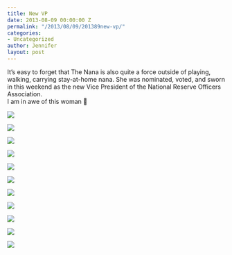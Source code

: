 ```yaml
---
title: New VP
date: 2013-08-09 00:00:00 Z
permalink: "/2013/08/09/201389new-vp/"
categories:
- Uncategorized
author: Jennifer
layout: post
---
```


It&#8217;s easy to forget that The Nana is also quite a force outside of playing, walking, carrying stay-at-home nana. She was nominated, voted, and sworn in this weekend as the new Vice President of the National Reserve Officers Association.   
I am in awe of this woman 🙂

<div class="image-gallery-wrapper">
  <p>
    <img src="http://static1.squarespace.com/static/50db6bb3e4b015296cd43789/50dfa5b1e4b0dc6320e0b5ea/5206ee38e4b0bdc260071898/1376338705946/2013-08-09+11.22.25.jpg.25.jpg?format=original" />
  </p>

  <p>
    <img src="http://static1.squarespace.com/static/50db6bb3e4b015296cd43789/50dfa5b1e4b0dc6320e0b5ea/5206eef7e4b0cc1763c2b902/1376186676368/2013-08-09+14.24.31.jpg.31.jpg?format=original" />
  </p>

  <p>
    <img src="http://static1.squarespace.com/static/50db6bb3e4b015296cd43789/50dfa5b1e4b0dc6320e0b5ea/5206ee38e4b04f935eea1da3/1376337390592/2013-08-09+11.22.33.jpg.33.jpg?format=original" />
  </p>

  <p>
    <img src="http://static1.squarespace.com/static/50db6bb3e4b015296cd43789/50dfa5b1e4b0dc6320e0b5ea/5206eee1e4b0cc1763c2b8e5/1376186091721/2013-08-09+14.24.39.jpg.39.jpg?format=original" />
  </p>

  <p>
    <img src="http://static1.squarespace.com/static/50db6bb3e4b015296cd43789/50dfa5b1e4b0dc6320e0b5ea/5206efbce4b0e286857e7e8a/1376186307351/2013-08-09+11.16.22.jpg.22.jpg?format=original" />
  </p>

  <p>
    <img src="http://static1.squarespace.com/static/50db6bb3e4b015296cd43789/50dfa5b1e4b0dc6320e0b5ea/5206efdbe4b0f6f84d9229eb/1376186422792/2013-08-09+11.11.54.jpg.54.jpg?format=original" />
  </p>

  <p>
    <img src="http://static1.squarespace.com/static/50db6bb3e4b015296cd43789/50dfa5b1e4b0dc6320e0b5ea/5206efcbe4b0f6f84d9229d5/1376337213744/2013-08-09+11.12.30.jpg.30.jpg?format=original" />
  </p>

  <p>
    <img src="http://static1.squarespace.com/static/50db6bb3e4b015296cd43789/50dfa5b1e4b0dc6320e0b5ea/5209425ee4b04f935eede01c/1376338539935/2013-08-09+13.16.31.jpg.31.jpg?format=original" />
  </p>

  <p>
    <img src="http://static1.squarespace.com/static/50db6bb3e4b015296cd43789/50dfa5b1e4b0dc6320e0b5ea/5206ef62e4b0bdc2600719ac/1376186221764/2013-08-09+13.14.42.jpg.42.jpg?format=original" />
  </p>

  <p>
    <img src="http://static1.squarespace.com/static/50db6bb3e4b015296cd43789/50dfa5b1e4b0dc6320e0b5ea/5206ef22e4b0f89d326ddbdb/1376337633893/2013-08-09+13.47.32.jpg.32.jpg?format=original" />
  </p>

  <p>
    <img src="http://static1.squarespace.com/static/50db6bb3e4b015296cd43789/50dfa5b1e4b0dc6320e0b5ea/5206ef11e4b03ad27ab3ee98/1376337250056/2013-08-09+13.48.37.jpg.37.jpg?format=original" />
  </p>
</div>

